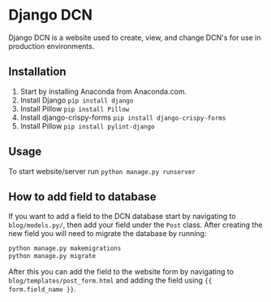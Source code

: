 # Django DCN

Django DCN is a website used to create, view, and change DCN's for use in production environments.

## Installation

1. Start by installing Anaconda from Anaconda.com.
2. Install Django `pip install django`
3. Install Pillow `pip install Pillow`
4. Install django-crispy-forms `pip install django-crispy-forms`
5. Install Pillow `pip install pylint-django`

## Usage

To start website/server run `python manage.py runserver`

## How to add field to database

If you want to add a field to the DCN database start by navigating to `blog/models.py/`, then add your field under the `Post` class.
After creating the new field you will need to migrate the database by running:

``` zsh
python manage.py makemigrations
python manage.py migrate
```

After this you can add the field to the website form by navigating to `blog/templates/post_form.html` and adding the field using `{{ form.field_name }}`.
